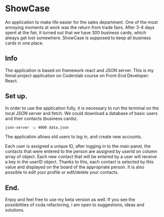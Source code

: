 # ShowCase

An application to make life easier for the sales department. One of the most annoying moments at work was the return from trade fairs. After 3-4 days spent at the fair, it turned out that we have 300 business cards, which always get lost somewhere. ShowCase is supposed to keep all business cards in one place.

## Info

The application is based on framework react and JSON server. This is my finnal project application on Coderslab course on Front-End Developer: React.

## Set up.

In order to use the application fully, it is necessary to run the terminal on the local JSON server and fetch. We could download a database of basic users and their contacts (business cards).

```bash
json-server -p 4000 data.json
```

The application allows old users to log in, and create new accounts.

Each user is assigned a unique ID, after logging in to the main panel, the contacts that were entered to the person are assigned by userId on column array of object. Each new contact that will be entered by a user will receive a key in the userID object. Thanks to this, each contact is selected by this value and displayed on the board of the appropriate person.
It is also possible to edit your profile or edit/delete your contacts.

## End.

Enjoy and feel free to use my beta version as well. If you see the possibilities of coda refactoring, I am open to suggestions, ideas and solutions.
